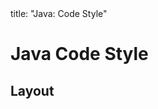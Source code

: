 <frontmatter>
title: "Java: Code Style"
</frontmatter>

<link rel="stylesheet" href="{{baseUrl}}/css/textbook.css">

<div class="website-content" id="all">

<div id="title">

# Java Code Style
</div>

## Layout

<panel header="Basic Indentation :one:"
    type="seamless" alt="indentation" expanded>
  <include src="rule-basicIndentation/index.md#main" />
</panel>
<panel header="Line Length :one:"
    type="seamless" alt="line length" expanded>
  <include src="rule-lineLength/index.md#main" />
</panel>



</div>
